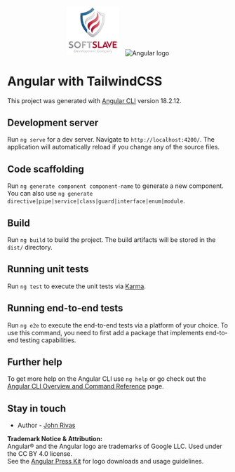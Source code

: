 <p align="center">
  <img src="public/images/logo-scudo.png" width="120" alt="SoftSlave by John Rivas" style="margin-right: 10px;" />
  <img src="https://angular.io/assets/images/logos/angular/angular.svg" width="120" alt="Angular logo">
</p>

# Angular with TailwindCSS

This project was generated with [Angular CLI](https://github.com/angular/angular-cli) version 18.2.12.

## Development server

Run `ng serve` for a dev server. Navigate to `http://localhost:4200/`. The application will automatically reload if you change any of the source files.

## Code scaffolding

Run `ng generate component component-name` to generate a new component. You can also use `ng generate directive|pipe|service|class|guard|interface|enum|module`.

## Build

Run `ng build` to build the project. The build artifacts will be stored in the `dist/` directory.

## Running unit tests

Run `ng test` to execute the unit tests via [Karma](https://karma-runner.github.io).

## Running end-to-end tests

Run `ng e2e` to execute the end-to-end tests via a platform of your choice. To use this command, you need to first add a package that implements end-to-end testing capabilities.

## Further help

To get more help on the Angular CLI use `ng help` or go check out the [Angular CLI Overview and Command Reference](https://angular.dev/tools/cli) page.

## Stay in touch

- Author - [John Rivas](https://www.linkedin.com/in/john-rivas-arteaga/)


**Trademark Notice & Attribution:**  
Angular® and the Angular logo are trademarks of Google LLC. Used under the CC BY 4.0 license.  
See the [Angular Press Kit](https://angular.dev/press-kit) for logo downloads and usage guidelines.
